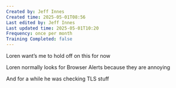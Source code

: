 ```yaml
---
Created by: Jeff Innes
Created time: 2025-05-01T08:56
Last edited by: Jeff Innes
Last updated time: 2025-05-01T10:20
Frequency: once per month
Training Completed: false
---
```

Loren want’s me to hold off on this for now


Loren normally looks for Browser Alerts because they are annoying

And for a while he was checking TLS stuff